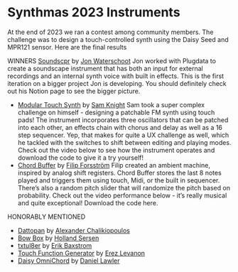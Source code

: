 # Synthmas 2023 Instruments
At the end of 2023 we ran a contest among community members. The challenge was to design a touch-controlled synth using the Daisy Seed and MPR121 sensor. Here are the final results

WINNERS
[Soundscpr](https://github.com/jonwaterschoot/simple-touch-soundscpr) by [Jon Waterschoot](https://www.jonwtr.be/)
Jon worked with Plugdata to create a soundscape instrument that has both an input for external recordings and an internal synth voice with built in effects. This is the first iteration on a bigger project Jon is developing. You should definitely check out his Notion page to see the bigger picture.
- [Modular Touch Synth](https://github.com/skngh/ModularTouchSynth) by [Sam Knight](https://instagram.com/imsamknight)
Sam took a super complex challenge on himself - designing a patchable FM synth using touch pads! The instrument incorporates three oscillators that can be patched into each other, an effects chain with chorus and delay as well as a 16 step sequencer. Yep, that makes for quite a UX challenge as well, which he tackled with the switches to shift between editing and playing modes. Check out the video below to see how the instrument operates and download the code to give it a try yourself!
- [Chord Buffer](https://github.com/filipforsstrom/chord-buffer) by [Filip Forsström](https://www.instagram.com/ljudvagg)
Filip created an ambient machine, inspired by analog shift registers. Chord Buffer stores the last 8 notes played and triggers them using touch, Midi, or the built in sequencer. There’s also a random pitch slider that will randomize the pitch based on probability. Check out the video performance below - it’s really musical and quite exceptional! Download the code here.

HONORABLY MENTIONED
- [Dattopan](https://github.com/dromer/dattopan) by [Alexander Chalikiopoulos](https://wasted.audio/)
- [Bow Box](https://github.com/GeorgeTheSlayer/BowBox) by [Holland Sersen](https://hollandsersen.com/)
- [txtul8er](https://github.com/erikbaxstrom/txtul8er) by [Erik Baxstrom](https://github.com/erikbaxstrom/)
- [Touch Function Generator](https://github.com/erezlevanon/daisy_touch_function_geneartor) by [Erez Levanon](https://www.instagram.com/erezzlevanon/)
- [Daisy OmniChord](https://github.com/dlawle/DaisySeedProjects/tree/main/OmniSeed) by [Daniel Lawler](https://github.com/dlawle)
